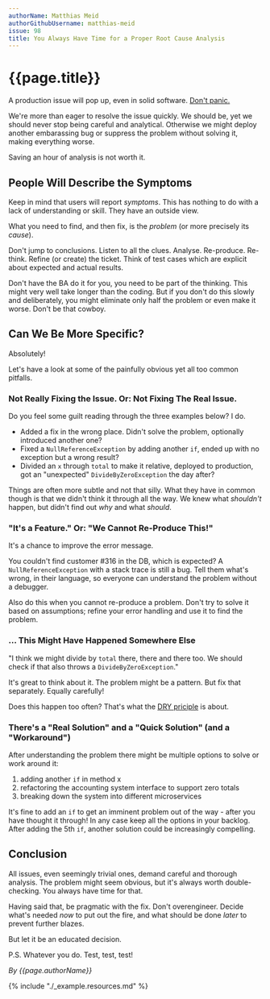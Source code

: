 ```yaml
---
authorName: Matthias Meid
authorGithubUsername: matthias-meid
issue: 98
title: You Always Have Time for a Proper Root Cause Analysis
---
```

# {{page.title}}

A production issue will pop up, even in solid software. [Don't panic.](https://en.wikipedia.org/wiki/Phrases_from_The_Hitchhiker%27s_Guide_to_the_Galaxy#Don't_Panic)

We're more than eager to resolve the issue quickly. We should be, yet we should never stop being careful and analytical. Otherwise we might deploy another embarassing bug or suppress the problem without solving it, making everything worse.

Saving an hour of analysis is not worth it.

## People Will Describe the Symptoms

Keep in mind that users will report _symptoms_. This has nothing to do with a lack of understanding or skill. They have an outside view.

What you need to find, and then fix, is the _problem_ (or more precisely its _cause_).

Don't jump to conclusions. Listen to all the clues. Analyse. Re-produce. Re-think. Refine (or create) the ticket. Think of test cases which are explicit about expected and actual results.

Don't have the BA do it for you, you need to be part of the thinking. This might very well take longer than the coding. But if you don't do this slowly and deliberately, you might eliminate only half the problem or even make it worse. Don't be that cowboy.

## Can We Be More Specific?

Absolutely!

Let's have a look at some of the painfully obvious yet all too common pitfalls.

### Not Really Fixing the Issue. Or: Not Fixing The Real Issue.

Do you feel some guilt reading through the three examples below? I do.

* Added a fix in the wrong place. Didn't solve the problem, optionally introduced another one?
* Fixed a `NullReferenceException` by adding another `if`, ended up with no exception but a wrong result?
* Divided an `x` through `total` to make it relative, deployed to production, got an "unexpected" `DivideByZeroException` the day after?

Things are often more subtle and not that silly. What they have in common though is that we didn't think it through all the way. We knew what _shouldn't_ happen, but didn't find out _why_ and what _should_.

### "It's a Feature." Or: "We Cannot Re-Produce This!"

It's a chance to improve the error message.

You couldn't find customer #316 in the DB, which is expected? A `NullReferenceException` with a stack trace is still a bug. Tell them what's wrong, in their language, so everyone can understand the problem without a debugger.

Also do this when you cannot re-produce a problem. Don't try to solve it based on assumptions; refine your error handling and use it to find the problem.

### ... This Might Have Happened Somewhere Else

"I think we might divide by `total` there, there and there too. We should check if that also throws a `DivideByZeroException`."

It's great to think about it. The problem might be a pattern. But fix that separately. Equally carefully!

Does this happen too often? That's what the [DRY priciple](https://en.wikipedia.org/wiki/Don%27t_repeat_yourself) is about.

### There's a "Real Solution" and a "Quick Solution" (and a "Workaround")

After understanding the problem there might be multiple options to solve or work around it:

1. adding another `if` in method x
1. refactoring the accounting system interface to support zero totals
1. breaking down the system into different microservices

It's fine to add an `if` to get an imminent problem out of the way - after you have thought it through! In any case keep all the options in your backlog. After adding the 5th `if`, another solution could be increasingly compelling.

## Conclusion

All issues, even seemingly trivial ones, demand careful and thorough analysis. The problem might seem obvious, but it's always worth double-checking. You always have time for that.

Having said that, be pragmatic with the fix. Don't overengineer. Decide what's needed _now_ to put out the fire, and what should be done  _later_ to prevent further blazes.

But let it be an educated decision.

P.S. Whatever you do. Test, test, test!

*By {{page.authorName}}*

{% include "./_example.resources.md" %}